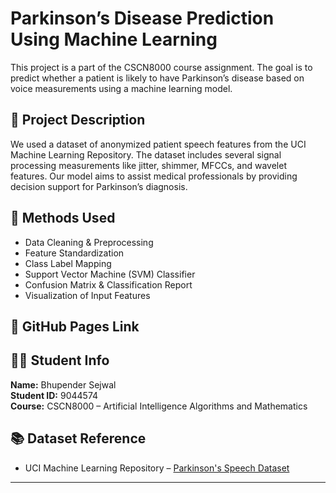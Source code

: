 # Parkinson’s Disease Prediction Using Machine Learning

This project is a part of the CSCN8000 course assignment. The goal is to predict whether a patient is likely to have Parkinson’s disease based on voice measurements using a machine learning model.

## 📄 Project Description

We used a dataset of anonymized patient speech features from the UCI Machine Learning Repository. The dataset includes several signal processing measurements like jitter, shimmer, MFCCs, and wavelet features. Our model aims to assist medical professionals by providing decision support for Parkinson’s diagnosis.

## 🔧 Methods Used

- Data Cleaning & Preprocessing  
- Feature Standardization  
- Class Label Mapping  
- Support Vector Machine (SVM) Classifier  
- Confusion Matrix & Classification Report  
- Visualization of Input Features

## 🔗 GitHub Pages Link


## 👨‍🎓 Student Info

**Name:** Bhupender Sejwal  
**Student ID:** 9044574  
**Course:** CSCN8000 – Artificial Intelligence Algorithms and Mathematics  

## 📚 Dataset Reference

- UCI Machine Learning Repository – [Parkinson's Speech Dataset](https://archive.ics.uci.edu/dataset/470/parkinson+s+disease+classification)

---

